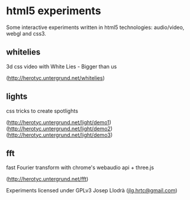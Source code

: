 html5 experiments
=================

Some interactive experiments written in html5 technologies: audio/video, webgl and css3.

whitelies
---------

3d css video with White Lies - Bigger than us

(http://herotyc.untergrund.net/whitelies)

lights
------

css tricks to create spotlights

(http://herotyc.untergrund.net/light/demo1)
(http://herotyc.untergrund.net/light/demo2)
(http://herotyc.untergrund.net/light/demo3)

fft
---

fast Fourier transform with chrome's webaudio api + three.js

(http://herotyc.untergrund.net/fft) 

Experiments licensed under GPLv3
Josep Llodrà (jlg.hrtc@gmail.com)
